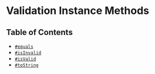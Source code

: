 # Validation Instance Methods

## Table of Contents

* [`#equals`](./equals.md)
* [`#isInvalid`](./isInvalid.md)
* [`#isValid`](./isValid.md)
* [`#toString`](./toString.md)
